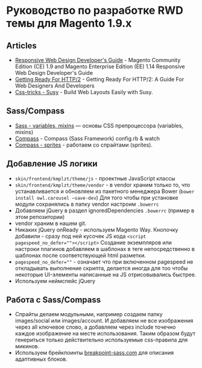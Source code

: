 # Руководство по разработке RWD темы для Magento 1.9.x

## Articles
* [Responsive Web Design Developer's Guide](http://devdocs.magento.com/guides/m1x/ce19-ee114/RWD_dev-guide.html) - Magento Community Edition (CE) 1.9 and Magento Enterprise Edition (EE) 1.14 Responsive Web Design Developer's Guide
* [Getting Ready For HTTP/2](https://www.smashingmagazine.com/2016/02/getting-ready-for-http2/) - Getting Ready For HTTP/2: A Guide For Web Designers And Developers
* [Css-tricks - Susy](https://css-tricks.com/build-web-layouts-easily-susy/) - Build Web Layouts Easily with Susy.


## Sass/Compass
* [Sass - variables, mixins](http://www.youtube.com/watch?v=iWOGk_b2yac) — основы CSS препроцессора (variables, mixins)
* [Compass](http://www.youtube.com/watch?v=jWKcPW5rXmo) - Compass (Sass Framework) config.rb & watch
* [Compass - sprites](http://www.youtube.com/watch?v=arQhD9Jc81M) - работаем со спрайтами (sprites).


## Добавление JS логики
* `skin/frontend/kmplzt/theme/js` - проектные JavaScript классы 
* `skin/frontend/kmplzt/theme/vendor` - в vendor храним только то, что устанавливается и обновляем из пакетного менеджера Bower (`bower install owl.carousel —save-dev`)
Для того чтобы при установке модули сохранялись в папку vendor настроим `.bowerrc`
* Добавляем jQuery в раздел ignoredDependencies `.bowerrc` (пример в этом репозитории)
* vendor храним в нашем git.
* Никаких jQuery onReady - используем Magento Way. Кнопочку добавили - сразу под ней кусочек JS кода `<script pagespeed_no_defer=""></script>` Создание экземпляров или настроки плагинов добавляем в шаблонах в теге непосредственно в шаблонах после соответствующей html разметки.
* `pagespeed_no_defer=""` - означает что при включенном pagespeed не откладывать выполнение скрипта, делается иногда для тоо чтобы некоторые UI-элементы написанные на JS отрисовывались быстрее.
* Используем неймспейс jQuery 


## Работа с Sass/Compass
* Спрайты делаем модульными, например создаем папку images/social или images/account. И добавляем не все изображения через all ключевое слово, а добавляем через include точечно каждое изображение на месте использования. Таким образом будут генериться только действительно используемые css-правила для микинов.
* Используем брейкпоинты [breakpoint-sass.com](http://breakpoint-sass.com/) для описания адаптивных блоков.
